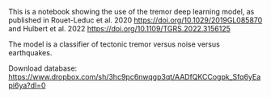 This is a notebook showing the use of the tremor deep learning model, as published in Rouet-Leduc et al. 2020 https://doi.org/10.1029/2019GL085870 
and Hulbert et al. 2022 https://doi.org/10.1109/TGRS.2022.3156125

The model is a classifier of tectonic tremor versus noise versus earthquakes.

Download database: https://www.dropbox.com/sh/3hc9pc6nwqgp3qt/AADfQKCCogpk_Sfq6yEapi6ya?dl=0
